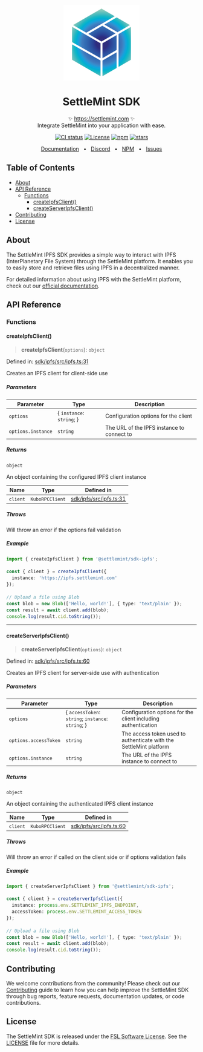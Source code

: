 <p align="center">
  <img src="https://github.com/settlemint/sdk/blob/main/logo.svg" width="200px" align="center" alt="SettleMint logo" />
  <h1 align="center">SettleMint SDK</h1>
  <p align="center">
    ✨ <a href="https://settlemint.com">https://settlemint.com</a> ✨
    <br/>
    Integrate SettleMint into your application with ease.
  </p>
</p>

<p align="center">
<a href="https://github.com/settlemint/sdk/actions?query=branch%3Amain"><img src="https://github.com/settlemint/sdk/actions/workflows/build.yml/badge.svg?event=push&branch=main" alt="CI status" /></a>
<a href="https://fsl.software" rel="nofollow"><img src="https://img.shields.io/npm/l/@settlemint/sdk-ipfs" alt="License"></a>
<a href="https://www.npmjs.com/package/@settlemint/sdk-ipfs" rel="nofollow"><img src="https://img.shields.io/npm/dw/@settlemint/sdk-ipfs" alt="npm"></a>
<a href="https://github.com/settlemint/sdk" rel="nofollow"><img src="https://img.shields.io/github/stars/settlemint/sdk" alt="stars"></a>
</p>

<div align="center">
  <a href="https://console.settlemint.com/documentation/">Documentation</a>
  <span>&nbsp;&nbsp;•&nbsp;&nbsp;</span>
  <a href="https://discord.com/invite/Mt5yqFrey9">Discord</a>
  <span>&nbsp;&nbsp;•&nbsp;&nbsp;</span>
  <a href="https://www.npmjs.com/package/@settlemint/sdk-ipfs">NPM</a>
  <span>&nbsp;&nbsp;•&nbsp;&nbsp;</span>
  <a href="https://github.com/settlemint/sdk/issues">Issues</a>
  <br />
</div>

## Table of Contents

- [About](#about)
- [API Reference](#api-reference)
  - [Functions](#functions)
    - [createIpfsClient()](#createipfsclient)
    - [createServerIpfsClient()](#createserveripfsclient)
- [Contributing](#contributing)
- [License](#license)

## About

The SettleMint IPFS SDK provides a simple way to interact with IPFS (InterPlanetary File System) through the SettleMint platform. It enables you to easily store and retrieve files using IPFS in a decentralized manner.

For detailed information about using IPFS with the SettleMint platform, check out our [official documentation](https://console.settlemint.com/documentation/docs/using-platform/storage/).

## API Reference

### Functions

#### createIpfsClient()

> **createIpfsClient**(`options`): `object`

Defined in: [sdk/ipfs/src/ipfs.ts:31](https://github.com/settlemint/sdk/blob/v0.8.6/sdk/ipfs/src/ipfs.ts#L31)

Creates an IPFS client for client-side use

##### Parameters

| Parameter | Type | Description |
| ------ | ------ | ------ |
| `options` | \{ `instance`: `string`; \} | Configuration options for the client |
| `options.instance` | `string` | The URL of the IPFS instance to connect to |

##### Returns

`object`

An object containing the configured IPFS client instance

| Name | Type | Defined in |
| ------ | ------ | ------ |
| `client` | `KuboRPCClient` | [sdk/ipfs/src/ipfs.ts:31](https://github.com/settlemint/sdk/blob/v0.8.6/sdk/ipfs/src/ipfs.ts#L31) |

##### Throws

Will throw an error if the options fail validation

##### Example

```ts
import { createIpfsClient } from '@settlemint/sdk-ipfs';

const { client } = createIpfsClient({
  instance: 'https://ipfs.settlemint.com'
});

// Upload a file using Blob
const blob = new Blob(['Hello, world!'], { type: 'text/plain' });
const result = await client.add(blob);
console.log(result.cid.toString());
```

***

#### createServerIpfsClient()

> **createServerIpfsClient**(`options`): `object`

Defined in: [sdk/ipfs/src/ipfs.ts:60](https://github.com/settlemint/sdk/blob/v0.8.6/sdk/ipfs/src/ipfs.ts#L60)

Creates an IPFS client for server-side use with authentication

##### Parameters

| Parameter | Type | Description |
| ------ | ------ | ------ |
| `options` | \{ `accessToken`: `string`; `instance`: `string`; \} | Configuration options for the client including authentication |
| `options.accessToken` | `string` | The access token used to authenticate with the SettleMint platform |
| `options.instance` | `string` | The URL of the IPFS instance to connect to |

##### Returns

`object`

An object containing the authenticated IPFS client instance

| Name | Type | Defined in |
| ------ | ------ | ------ |
| `client` | `KuboRPCClient` | [sdk/ipfs/src/ipfs.ts:60](https://github.com/settlemint/sdk/blob/v0.8.6/sdk/ipfs/src/ipfs.ts#L60) |

##### Throws

Will throw an error if called on the client side or if options validation fails

##### Example

```ts
import { createServerIpfsClient } from '@settlemint/sdk-ipfs';

const { client } = createServerIpfsClient({
  instance: process.env.SETTLEMINT_IPFS_ENDPOINT,
  accessToken: process.env.SETTLEMINT_ACCESS_TOKEN
});

// Upload a file using Blob
const blob = new Blob(['Hello, world!'], { type: 'text/plain' });
const result = await client.add(blob);
console.log(result.cid.toString());
```

## Contributing

We welcome contributions from the community! Please check out our [Contributing](../../.github/CONTRIBUTING.md) guide to learn how you can help improve the SettleMint SDK through bug reports, feature requests, documentation updates, or code contributions.

## License

The SettleMint SDK is released under the [FSL Software License](https://fsl.software). See the [LICENSE](../../LICENSE) file for more details.
